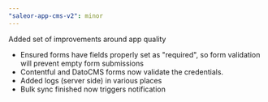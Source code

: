 ```yaml
---
"saleor-app-cms-v2": minor
---
```


Added set of improvements around app quality

- Ensured forms have fields properly set as "required", so form validation will prevent empty form submissions
- Contentful and DatoCMS forms now validate the credentials.
- Added logs (server side) in various places
- Bulk sync finished now triggers notification